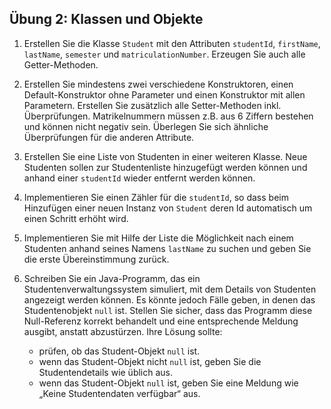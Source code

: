 ## Übung 2: Klassen und Objekte

1. Erstellen Sie die Klasse `Student` mit den Attributen `studentId`, `firstName`, `lastName`, `semester` und `matriculationNumber`. Erzeugen Sie auch alle Getter-Methoden.

2. Erstellen Sie mindestens zwei verschiedene Konstruktoren, einen Default-Konstruktor ohne Parameter und einen Konstruktor mit allen Parametern. Erstellen Sie zusätzlich alle Setter-Methoden inkl. Überprüfungen. Matrikelnummern müssen z.B. aus 6 Ziffern bestehen und können nicht negativ sein. Überlegen Sie sich ähnliche Überprüfungen für die anderen Attribute.

3. Erstellen Sie eine Liste von Studenten in einer weiteren Klasse. Neue Studenten sollen zur Studentenliste hinzugefügt werden können und anhand einer `studentId` wieder entfernt werden können.

4. Implementieren Sie einen Zähler für die `studentId`, so dass beim Hinzufügen einer neuen Instanz von `Student` deren Id automatisch um einen Schritt erhöht wird.

6. Implementieren Sie mit Hilfe der Liste die Möglichkeit nach einem Studenten anhand seines Namens `lastName` zu suchen und geben Sie die erste Übereinstimmung zurück.

7. Schreiben Sie ein Java-Programm, das ein Studentenverwaltungssystem simuliert, mit dem Details von Studenten angezeigt werden können.
Es könnte jedoch Fälle geben, in denen das Studentenobjekt `null` ist. Stellen Sie sicher, dass das Programm diese Null-Referenz korrekt behandelt und eine entsprechende Meldung ausgibt, anstatt abzustürzen. Ihre Lösung sollte:
    - prüfen, ob das Student-Objekt `null` ist.
    - wenn das Student-Objekt nicht `null` ist, geben Sie die Studentendetails wie üblich aus.
    - wenn das Student-Objekt `null` ist, geben Sie eine Meldung wie „Keine Studentendaten verfügbar“ aus.
